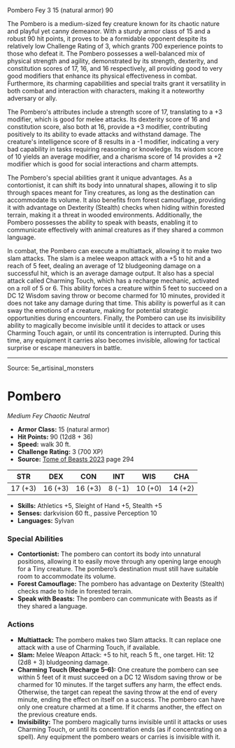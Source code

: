 <MonsterName/>Pombero</MonsterName>
<CreatureType/>Fey</CreatureType>
<CR/>3</CR>
<AC/>15 (natural armor)</AC>
<HP/>90</HP>
<summary>The Pombero is a medium-sized fey creature known for its chaotic nature and playful yet canny demeanor. With a sturdy armor class of 15 and a robust 90 hit points, it proves to be a formidable opponent despite its relatively low Challenge Rating of 3, which grants 700 experience points to those who defeat it. The Pombero possesses a well-balanced mix of physical strength and agility, demonstrated by its strength, dexterity, and constitution scores of 17, 16, and 16 respectively, all providing good to very good modifiers that enhance its physical effectiveness in combat. Furthermore, its charming capabilities and special traits grant it versatility in both combat and interaction with characters, making it a noteworthy adversary or ally.</summary>

<detail>

The Pombero's attributes include a strength score of 17, translating to a +3 modifier, which is good for melee attacks. Its dexterity score of 16 and constitution score, also both at 16, provide a +3 modifier, contributing positively to its ability to evade attacks and withstand damage. The creature's intelligence score of 8 results in a -1 modifier, indicating a very bad capability in tasks requiring reasoning or knowledge. Its wisdom score of 10 yields an average modifier, and a charisma score of 14 provides a +2 modifier which is good for social interactions and charm attempts.

The Pombero's special abilities grant it unique advantages. As a contortionist, it can shift its body into unnatural shapes, allowing it to slip through spaces meant for Tiny creatures, as long as the destination can accommodate its volume. It also benefits from forest camouflage, providing it with advantage on Dexterity (Stealth) checks when hiding within forested terrain, making it a threat in wooded environments. Additionally, the Pombero possesses the ability to speak with beasts, enabling it to communicate effectively with animal creatures as if they shared a common language.

In combat, the Pombero can execute a multiattack, allowing it to make two slam attacks. The slam is a melee weapon attack with a +5 to hit and a reach of 5 feet, dealing an average of 12 bludgeoning damage on a successful hit, which is an average damage output. It also has a special attack called Charming Touch, which has a recharge mechanic, activated on a roll of 5 or 6. This ability forces a creature within 5 feet to succeed on a DC 12 Wisdom saving throw or become charmed for 10 minutes, provided it does not take any damage during that time. This ability is powerful as it can sway the emotions of a creature, making for potential strategic opportunities during encounters. Finally, the Pombero can use its invisibility ability to magically become invisible until it decides to attack or uses Charming Touch again, or until its concentration is interrupted. During this time, any equipment it carries also becomes invisible, allowing for tactical surprise or escape maneuvers in battle.</detail>



---

Source: 5e_artisinal_monsters

# Pombero

*Medium* *Fey* *Chaotic Neutral*

- **Armor Class:** 15 (natural armor)
- **Hit Points:** 90 (12d8 + 36)
- **Speed:** walk 30 ft.
- **Challenge Rating:** 3 (700 XP)
- **Source:** [Tome of Beasts 2023](https://koboldpress.com/kpstore/product/tome-of-beasts-1-2023-edition/) page 294

| STR | DEX | CON | INT | WIS | CHA |
| --- | --- | --- | --- | --- | --- |
| 17 (+3) | 16 (+3) | 16 (+3) | 8 (-1) | 10 (+0) | 14 (+2) |

- **Skills:** Athletics +5, Sleight of Hand +5, Stealth +5
- **Senses:** darkvision 60 ft., passive Perception 10
- **Languages:** Sylvan

### Special Abilities

- **Contortionist:** The pombero can contort its body into unnatural positions, allowing it to easily move through any opening large enough for a Tiny creature. The pombero’s destination must still have suitable room to accommodate its volume.
- **Forest Camouflage:** The pombero has advantage on Dexterity (Stealth) checks made to hide in forested terrain.
- **Speak with Beasts:** The pombero can communicate with Beasts as if they shared a language.

### Actions

- **Multiattack:** The pombero makes two Slam attacks. It can replace one attack with a use of Charming Touch, if available.
- **Slam:** Melee Weapon Attack: +5 to hit, reach 5 ft., one target. Hit: 12 (2d8 + 3) bludgeoning damage.
- **Charming Touch (Recharge 5–6):** One creature the pombero can see within 5 feet of it must succeed on a DC 12 Wisdom saving throw or be charmed for 10 minutes. If the target suffers any harm, the effect ends. Otherwise, the target can repeat the saving throw at the end of every minute, ending the effect on itself on a success. The pombero can have only one creature charmed at a time. If it charms another, the effect on the previous creature ends.
- **Invisibility:** The pombero magically turns invisible until it attacks or uses Charming Touch, or until its concentration ends (as if concentrating on a spell). Any equipment the pombero wears or carries is invisible with it.



